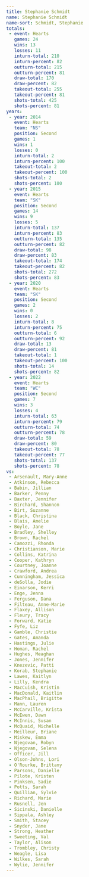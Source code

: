 ```yaml
---
title: Stephanie Schmidt
name: Stephanie Schmidt
name-sort: Schmidt, Stephanie
totals:
 - event: Hearts
   games: 24
   wins: 13
   losses: 11
   inturn-total: 210
   inturn-percent: 82
   outturn-total: 215
   outturn-percent: 81
   draw-total: 170
   draw-percent: 82
   takeout-total: 255
   takeout-percent: 81
   shots-total: 425
   shots-percent: 81
years:
 - year: 2014
   event: Hearts
   team: "NS"
   position: Second
   games: 1
   wins: 1
   losses: 0
   inturn-total: 2
   inturn-percent: 100
   takeout-total: 2
   takeout-percent: 100
   shots-total: 2
   shots-percent: 100
 - year: 2015
   event: Hearts
   team: "SK"
   position: Second
   games: 14
   wins: 9
   losses: 5
   inturn-total: 137
   inturn-percent: 83
   outturn-total: 135
   outturn-percent: 82
   draw-total: 98
   draw-percent: 83
   takeout-total: 174
   takeout-percent: 82
   shots-total: 272
   shots-percent: 83
 - year: 2020
   event: Hearts
   team: "SK"
   position: Second
   games: 2
   wins: 0
   losses: 2
   inturn-total: 8
   inturn-percent: 75
   outturn-total: 6
   outturn-percent: 92
   draw-total: 13
   draw-percent: 81
   takeout-total: 1
   takeout-percent: 100
   shots-total: 14
   shots-percent: 82
 - year: 2022
   event: Hearts
   team: "WC"
   position: Second
   games: 7
   wins: 3
   losses: 4
   inturn-total: 63
   inturn-percent: 79
   outturn-total: 74
   outturn-percent: 78
   draw-total: 59
   draw-percent: 80
   takeout-total: 78
   takeout-percent: 77
   shots-total: 137
   shots-percent: 78
vs:
 - Arsenault, Mary-Anne
 - Atkinson, Rebecca
 - Babin, Jillian
 - Barker, Penny
 - Baxter, Jennifer
 - Birchard, Shannon
 - Birt, Suzanne
 - Black, Christina
 - Blais, Amelie
 - Boyle, Jane
 - Bradley, Shelley
 - Brown, Rachel
 - Camozzi, Rhonda
 - Christianson, Marie
 - Collins, Katrina
 - Cooper, Kathryn
 - Courtney, Joanne
 - Crawford, Andrea
 - Cunningham, Jessica
 - deSolla, Jodie
 - Einarson, Kerri
 - Enge, Jenna
 - Ferguson, Dana
 - Filteau, Anne-Marie
 - Flaxey, Allison
 - Fleury, Tracy
 - Forward, Katie
 - Fyfe, Liz
 - Gamble, Christie
 - Gates, Amanda
 - Hastings, Julie
 - Homan, Rachel
 - Hughes, Meaghan
 - Jones, Jennifer
 - Knezevic, Patti
 - Korab, Stephanie
 - Lawes, Kaitlyn
 - Lilly, Kendra
 - MacCuish, Kristin
 - MacDonald, Kaitlin
 - MacPhail, Brigitte
 - Mann, Lauren
 - McCarville, Krista
 - McEwen, Dawn
 - McInnis, Susan
 - McQuaid, Michelle
 - Meilleur, Briane
 - Miskew, Emma
 - Njegovan, Robyn
 - Njegovan, Selena
 - Officer, Jill
 - Olson-Johns, Lori
 - O'Rourke, Brittany
 - Parsons, Danielle
 - Pilote, Kristen
 - Pinksen, Sadie
 - Potts, Sarah
 - Quillian, Sylvie
 - Richard, Marie
 - Rusnell, Jen
 - Sicinski, Danielle
 - Sippala, Ashley
 - Smith, Stacey
 - Snyder, Jane
 - Strong, Heather
 - Sweeting, Val
 - Taylor, Alison
 - Trombley, Christy
 - Weagle, Lisa
 - Wilkes, Sarah
 - Wylie, Jennifer
---
```

